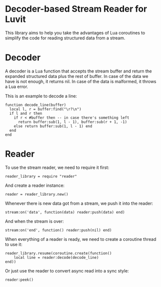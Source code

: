 # Decoder-based Stream Reader for Luvit

This library aims to help you take the advantages of Lua coroutines to simplify the code for reading structured data from a stream.

# Decoder

A decoder is a Lua function that accepts the stream buffer and return the expanded structured data plus the rest of buffer. In case of the data we have is not enough, it returns nil. In case of the data is malformed, it throws a Lua error.

This is an example to decode a line:

    function decode_line(buffer)
      local l, r = buffer:find("\r?\n")
      if l and r then
        if r < #buffer then -- in case there's something left
          return buffer:sub(1, l - 1), buffer:sub(r + 1, -1)
        else return buffer:sub(1, l - 1) end
      end
    end
    
# Reader

To use the stream reader, we need to require it first:

    reader_library = require "reader"
    
And create a reader instance:
    
    reader = reader_library.new()

Whenever there is new data got from a stream, we push it into the reader:

    stream:on('data', function(data) reader:push(data) end)
    
And when the stream is over:

    stream:on('end', function() reader:push(nil) end)

When everything of a reader is ready, we need to create a coroutine thread to use it:

    reader_library.resume(coroutine.create(function()
        local line = reader:decode(decode_line)
    end))

Or just use the reader to convert async read into a sync style:

    reader:peek()
